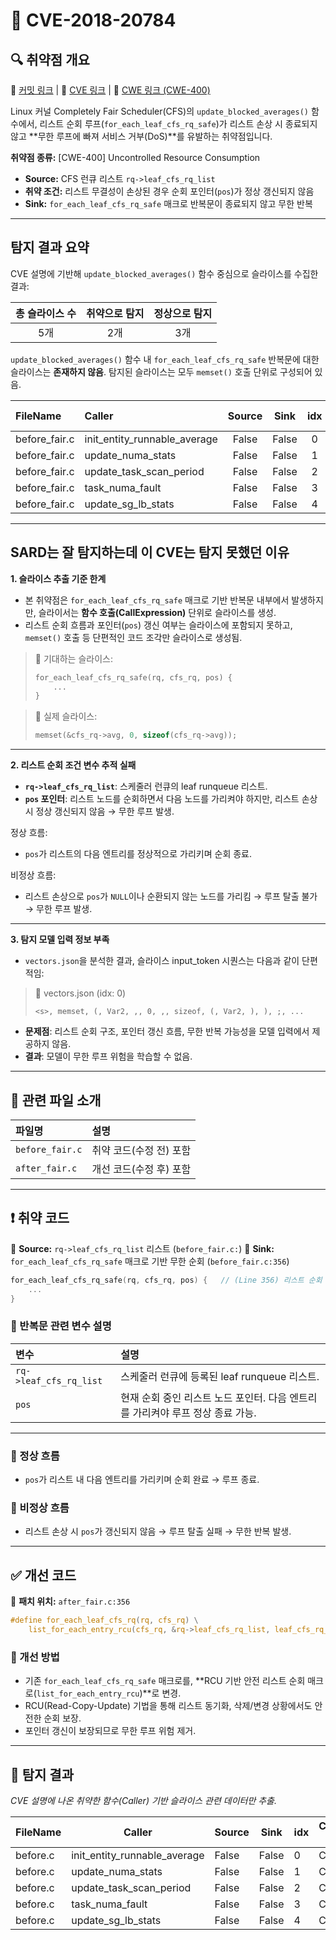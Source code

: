 # 📁 CVE-2018-20784

## 🔍 취약점 개요

🔗 [커밋 링크](https://github.com/torvalds/linux/commit/c40f7d74c741a907cfaeb73a7697081881c497d0) | 🔗 [CVE 링크](https://cve.mitre.org/cgi-bin/cvename.cgi?name=CVE-2018-20784) | 🔗 [CWE 링크 (CWE-400)](https://cwe.mitre.org/data/definitions/400.html)

Linux 커널 Completely Fair Scheduler(CFS)의 `update_blocked_averages()` 함수에서,
리스트 순회 루프(`for_each_leaf_cfs_rq_safe`)가 리스트 손상 시 종료되지 않고
\*\*무한 루프에 빠져 서비스 거부(DoS)\*\*를 유발하는 취약점입니다.

**취약점 종류:** \[CWE-400] Uncontrolled Resource Consumption

* **Source:** CFS 런큐 리스트 `rq->leaf_cfs_rq_list`
* **취약 조건:** 리스트 무결성이 손상된 경우 순회 포인터(`pos`)가 정상 갱신되지 않음
* **Sink:** `for_each_leaf_cfs_rq_safe` 매크로 반복문이 종료되지 않고 무한 반복

---

## 탐지 결과 요약

CVE 설명에 기반해 `update_blocked_averages()` 함수 중심으로 슬라이스를 수집한 결과:

| 총 슬라이스 수 | 취약으로 탐지 | 정상으로 탐지 |
| :------: | :-----: | :-----: |
|    5개    |    2개   |    3개   |

`update_blocked_averages()` 함수 내 `for_each_leaf_cfs_rq_safe` 반복문에 대한 슬라이스는 **존재하지 않음**.
탐지된 슬라이스는 모두 `memset()` 호출 단위로 구성되어 있음.

| FileName       | Caller                          | Source |  Sink | idx | CWE-ID |    category    | criterion | line | label | token\_length | predict |
| :------------- | :------------------------------ | :----: | :---: | :-: | :----: | :------------: | :-------: | :--: | :---: | :-----------: | :-----: |
| before\_fair.c | init\_entity\_runnable\_average |  False | False |  0  |  CWE-  | CallExpression |   memset  |  703 |   -3  |       85      |    1    |
| before\_fair.c | update\_numa\_stats             |  False | False |  1  |  CWE-  | CallExpression |   memset  | 1476 |   -3  |       95      |    1    |
| before\_fair.c | update\_task\_scan\_period      |  False | False |  2  |  CWE-  | CallExpression |   memset  | 1978 |   -3  |      409      |    0    |
| before\_fair.c | task\_numa\_fault               |  False | False |  3  |  CWE-  | CallExpression |   memset  | 2375 |   -3  |      419      |    0    |
| before\_fair.c | update\_sg\_lb\_stats           |  False | False |  4  |  CWE-  | CallExpression |   memset  | 8172 |   -3  |      390      |    0    |

---

## SARD는 잘 탐지하는데 이 CVE는 탐지 못했던 이유

**1. 슬라이스 추출 기준 한계**

* 본 취약점은 `for_each_leaf_cfs_rq_safe` 매크로 기반 반복문 내부에서 발생하지만,
  슬라이서는 **함수 호출(CallExpression)** 단위로 슬라이스를 생성.
* 리스트 순회 흐름과 포인터(`pos`) 갱신 여부는 슬라이스에 포함되지 못하고,
  `memset()` 호출 등 단편적인 코드 조각만 슬라이스로 생성됨.

> 📄 기대하는 슬라이스:
>
> ```c
> for_each_leaf_cfs_rq_safe(rq, cfs_rq, pos) {
>     ...
> }
> ```

> 📄 실제 슬라이스:
>
> ```c
> memset(&cfs_rq->avg, 0, sizeof(cfs_rq->avg));
> ```

---

**2. 리스트 순회 조건 변수 추적 실패**

* **`rq->leaf_cfs_rq_list`**: 스케줄러 런큐의 leaf runqueue 리스트.
* **`pos` 포인터**: 리스트 노드를 순회하면서 다음 노드를 가리켜야 하지만,
  리스트 손상 시 정상 갱신되지 않음 → 무한 루프 발생.

정상 흐름:

* `pos`가 리스트의 다음 엔트리를 정상적으로 가리키며 순회 종료.

비정상 흐름:

* 리스트 손상으로 `pos`가 `NULL`이나 순환되지 않는 노드를 가리킴 → 루프 탈출 불가 → 무한 루프 발생.

---

**3. 탐지 모델 입력 정보 부족**

* `vectors.json`을 분석한 결과, 슬라이스 input\_token 시퀀스는 다음과 같이 단편적임:

> 📄 vectors.json (idx: 0)
>
> ```plaintext
> <s>, memset, (, Var2, ,, 0, ,, sizeof, (, Var2, ), ), ;, ...
> ```

* **문제점**: 리스트 순회 구조, 포인터 갱신 흐름, 무한 반복 가능성을 모델 입력에서 제공하지 않음.
* **결과**: 모델이 무한 루프 위험을 학습할 수 없음.

---

## 📁 관련 파일 소개

| 파일명             | 설명             |
| :-------------- | :------------- |
| `before_fair.c` | 취약 코드(수정 전) 포함 |
| `after_fair.c`  | 개선 코드(수정 후) 포함 |

---

## ❗️ 취약 코드

📄 **Source:** `rq->leaf_cfs_rq_list` 리스트 (`before_fair.c:`)
📄 **Sink:** `for_each_leaf_cfs_rq_safe` 매크로 기반 무한 순회 (`before_fair.c:356`)

```c
for_each_leaf_cfs_rq_safe(rq, cfs_rq, pos) {   // (Line 356) 리스트 순회 반복문
    ...
}
```

### 📌 반복문 관련 변수 설명

| 변수                     | 설명                                             |
| :--------------------- | :--------------------------------------------- |
| `rq->leaf_cfs_rq_list` | 스케줄러 런큐에 등록된 leaf runqueue 리스트.                |
| `pos`                  | 현재 순회 중인 리스트 노드 포인터. 다음 엔트리를 가리켜야 루프 정상 종료 가능. |

---

### 📌 정상 흐름

* `pos`가 리스트 내 다음 엔트리를 가리키며 순회 완료 → 루프 종료.

### 📌 비정상 흐름

* 리스트 손상 시 `pos`가 갱신되지 않음 → 루프 탈출 실패 → 무한 반복 발생.

---

## ✅ 개선 코드

📄 **패치 위치:** `after_fair.c:356`

```c
#define for_each_leaf_cfs_rq(rq, cfs_rq) \
    list_for_each_entry_rcu(cfs_rq, &rq->leaf_cfs_rq_list, leaf_cfs_rq_list)
```

### 📌 개선 방법

* 기존 `for_each_leaf_cfs_rq_safe` 매크로를,
  \*\*RCU 기반 안전 리스트 순회 매크로(`list_for_each_entry_rcu`)\*\*로 변경.
* RCU(Read-Copy-Update) 기법을 통해 리스트 동기화, 삭제/변경 상황에서도 안전한 순회 보장.
* 포인터 갱신이 보장되므로 무한 루프 위험 제거.

---

## 🧪 탐지 결과

*CVE 설명에 나온 취약한 함수(Caller) 기반 슬라이스 관련 데이터만 추출.*

| FileName | Caller                       | Source | Sink  | idx | CWE-ID | category       | criterion | line | label | token_length | predict |
|----------|------------------------------|--------|-------|-----|--------|----------------|-----------|------|-------|--------------|---------|
| before.c | init_entity_runnable_average | False  | False | 0   | CWE-   | CallExpression | memset    | 703  | -3    | 85           | 1       |
| before.c | update_numa_stats            | False  | False | 1   | CWE-   | CallExpression | memset    | 1476 | -3    | 95           | 1       |
| before.c | update_task_scan_period      | False  | False | 2   | CWE-   | CallExpression | memset    | 1978 | -3    | 409          | 0       |
| before.c | task_numa_fault              | False  | False | 3   | CWE-   | CallExpression | memset    | 2375 | -3    | 419          | 0       |
| before.c | update_sg_lb_stats           | False  | False | 4   | CWE-   | CallExpression | memset    | 8172 | -3    | 390          | 0       |


